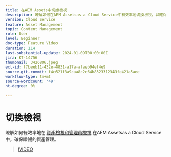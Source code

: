 ```yaml
---
title: 在AEM Assets中切換檢視
description: 瞭解如何在AEM Assetsas a Cloud Service中有效率地切換檢視，以確保順暢的資產管理。
version: Cloud Service
feature: Asset Management
topic: Content Management
role: User
level: Beginner
doc-type: Feature Video
duration: 114
last-substantial-update: 2024-01-09T00:00:00Z
jira: KT-14756
thumbnail: 3426806.jpeg
exl-id: f7beeb11-432e-4831-a17a-afaeb94ef4e9
source-git-commit: f4c621f3a9caa8c2c64b8323312343fe421a5aee
workflow-type: tm+mt
source-wordcount: '49'
ht-degree: 0%

---
```


# 切換檢視

瞭解如何有效率地在 [資產檢視和管理員檢視](https://experienceleague.adobe.com/docs/experience-manager-cloud-service/content/assets/overview.html#persona-based-experiences) 在AEM Assetsas a Cloud Service中，確保順暢的資產管理。

>[!VIDEO](https://video.tv.adobe.com/v/3426806/?learn=on)
